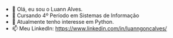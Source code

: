 - 👋 Olá, eu sou o Luann Alves.
- 📘 Cursando 4º Período em Sistemas de Informação
- 👀 Atualmente tenho interesse em Python.
- 📫 Meu LinkedIn: https://www.linkedin.com/in/luanngoncalves/
